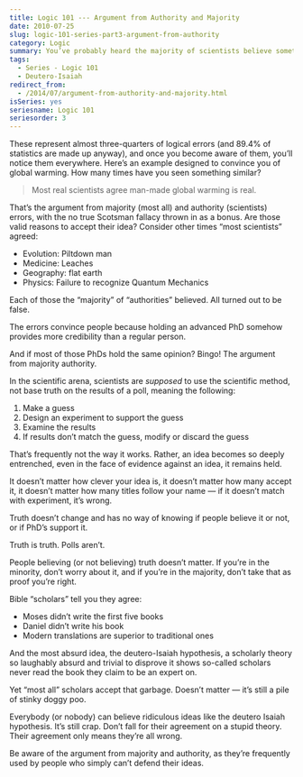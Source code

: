 ```yaml
---
title: Logic 101 --- Argument from Authority and Majority
date: 2010-07-25
slug: logic-101-series-part3-argument-from-authority
category: Logic
summary: You’ve probably heard the majority of scientists believe something, therefore it must be true. After all, the science is settled. Should we accept it because the majority of highly trained and experienced scientists believe it to be so?
tags: 
  - Series - Logic 101
  - Deutero-Isaiah
redirect_from:
  - /2014/07/argument-from-authority-and-majority.html
isSeries: yes
seriesname: Logic 101
seriesorder: 3
---
```




These represent almost three-quarters of logical errors (and 89.4% of
statistics are made up anyway), and once you become aware of them,
you’ll notice them everywhere. Here’s an example designed to convince
you of global warming. How many times have you seen something similar?

> Most real scientists agree man-made global warming is real.

That’s the argument from majority (most all) and authority (scientists)
errors, with the no true Scotsman fallacy thrown in as a bonus. Are
those valid reasons to accept their idea? Consider other times “most
scientists” agreed:

* Evolution: Piltdown man
* Medicine: Leaches
* Geography: flat earth
* Physics: Failure to recognize Quantum Mechanics

Each of those the “majority” of “authorities” believed. All turned out
to be false.

The errors convince people because holding an advanced PhD somehow
provides more credibility than a regular person.

And if most of those PhDs hold the same opinion? Bingo! The argument
from majority authority.

In the scientific arena, scientists are *supposed* to use the scientific
method, not base truth on the results of a poll, meaning the following:

1.  Make a guess
2.  Design an experiment to support the guess
3.  Examine the results
4.  If results don’t match the guess, modify or discard the guess

That’s frequently not the way it works. Rather, an idea becomes so
deeply entrenched, even in the face of evidence against an idea, it
remains held.

It doesn’t matter how clever your idea is, it doesn’t matter how many
accept it, it doesn’t matter how many titles follow your name — if it
doesn’t match with experiment, it’s wrong.

Truth doesn’t change and has no way of knowing if people believe it or
not, or if PhD’s support it.

Truth is truth. Polls aren’t.

People believing (or not believing) truth doesn’t matter. If you’re in
the minority, don’t worry about it, and if you’re in the majority, don’t
take that as proof you’re right.

Bible “scholars” tell you they agree:

* Moses didn’t write the first five books
* Daniel didn’t write his book
* Modern translations are superior to traditional ones

And the most absurd idea, the deutero-Isaiah hypothesis, a scholarly theory so laughably absurd 
and trivial to disprove it shows so-called scholars never read the book they claim to be an
expert on.

Yet “most all” scholars accept that garbage. Doesn’t matter — it’s still
a pile of stinky doggy poo.

Everybody (or nobody) can believe ridiculous ideas like the deutero
Isaiah hypothesis. It’s still crap. Don’t fall for their agreement on a
stupid theory. Their agreement only means they’re all wrong.

Be aware of the argument from majority and authority, as they’re
frequently used by people who simply can’t defend their ideas.

